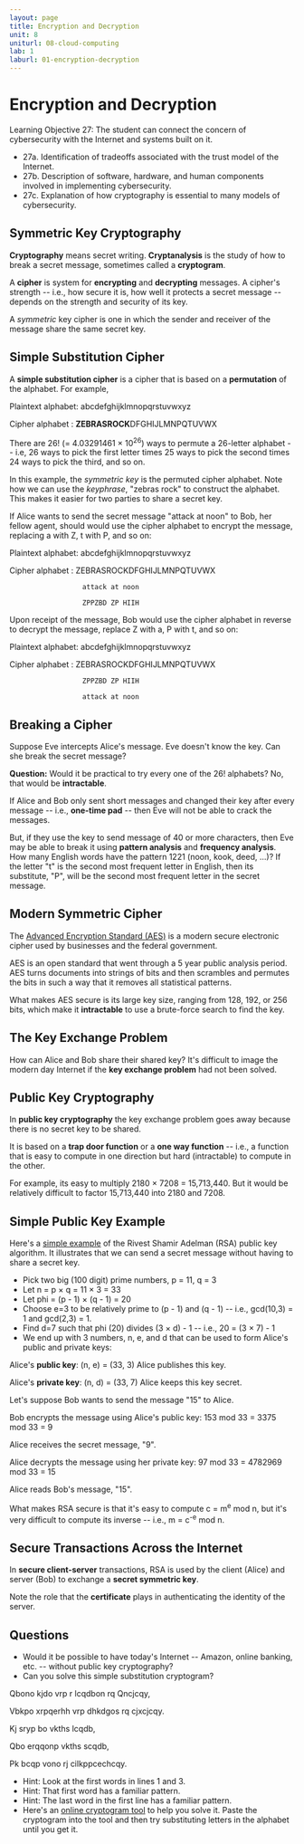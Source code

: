 ```yaml
---
layout: page
title: Encryption and Decryption
unit: 8
uniturl: 08-cloud-computing
lab: 1
laburl: 01-encryption-decryption
---
```



Encryption and Decryption
=========================
Learning Objective 27: The student can connect the concern of cybersecurity with the Internet and systems built on it.

 * 27a. Identification of tradeoffs associated with the trust model of the Internet.
 * 27b. Description of software, hardware, and human components involved in implementing cybersecurity.
 * 27c. Explanation of how cryptography is essential to many models of cybersecurity.

Symmetric Key Cryptography
--------------------------
**Cryptography** means secret writing. **Cryptanalysis** is the study of how to break a secret message, sometimes called a **cryptogram**.

A **cipher** is system for **encrypting** and **decrypting** messages. A cipher's strength -- i.e., how secure it is, how well it protects a secret message -- depends on the strength and security of its key.

A *symmetric* key cipher is one in which the sender and receiver of the message share the same secret key.

Simple Substitution Cipher
--------------------------
A **simple substitution cipher** is a cipher that is based on a **permutation** of the alphabet. For example,

Plaintext alphabet:   abcdefghijklmnopqrstuvwxyz

Cipher alphabet   :   **ZEBRASROCK**DFGHIJLMNPQTUVWX

There are 26! (= 4.03291461 × 10<sup>26</sup>) ways to permute a 26-letter alphabet -- i.e, 26 ways to pick the first letter times 25 ways to pick the second times 24 ways to pick the third, and so on.

In this example, the *symmetric key* is the permuted cipher alphabet. Note how we can use the *keyphrase*, "zebras rock" to construct the alphabet. This makes it easier for two parties to share a secret key.

If Alice wants to send the secret message "attack at noon" to Bob, her fellow agent, should would use the cipher alphabet to encrypt the message, replacing a with Z, t with P, and so on:

Plaintext alphabet:   abcdefghijklmnopqrstuvwxyz

Cipher alphabet   :   ZEBRASROCKDFGHIJLMNPQTUVWX

                      attack at noon

                      ZPPZBD ZP HIIH

Upon receipt of the message, Bob would use the cipher alphabet in reverse to decrypt the message, replace Z with a, P with t, and so on:

Plaintext alphabet:   abcdefghijklmnopqrstuvwxyz

Cipher alphabet   :   ZEBRASROCKDFGHIJLMNPQTUVWX

                      ZPPZBD ZP HIIH

                      attack at noon


Breaking a Cipher
-----------------
Suppose Eve intercepts Alice's message. Eve doesn't know the key. Can she break the secret message?

**Question:** Would it be practical to try every one of the 26! alphabets? No, that would be **intractable**.

If Alice and Bob only sent short messages and changed their key after every message -- i.e., **one-time pad** -- then Eve will not be able to crack the messages.

But, if they use the key to send message of 40 or more characters, then Eve may be able to break it using **pattern analysis** and **frequency analysis**. How many English words have the pattern 1221 (noon, kook, deed, ...)? If the letter "t" is the second most frequent letter in English, then its substitute, "P", will be the second most frequent letter in the secret message.


Modern Symmetric Cipher
-----------------------
The [Advanced Encryption Standard (AES)](http://en.wikipedia.org/wiki/Advanced_Encryption_Standard) is a modern secure electronic cipher used by businesses and the federal government.

AES is an open standard that went through a 5 year public analysis period. AES turns documents into strings of bits and then scrambles and permutes the bits in such a way that it removes all statistical patterns.

What makes AES secure is its large key size, ranging from 128, 192, or 256 bits, which make it **intractable** to use a brute-force search to find the key.


The Key Exchange Problem
------------------------
How can Alice and Bob share their shared key? It's difficult to image the modern day Internet if the **key exchange problem** had not been solved.




Public Key Cryptography
-----------------------
In **public key cryptography** the key exchange problem goes away because there is no secret key to be shared.

It is based on a **trap door function** or a **one way function** -- i.e., a function that is easy to compute in one direction but hard (intractable) to compute in the other.

For example, its easy to multiply 2180 × 7208 = 15,713,440. But it would be relatively difficult to factor 15,713,440 into 2180 and 7208.


Simple Public Key Example
-------------------------
Here's a [simple example](http://www.di-mgt.com.au/rsa_alg.html#simpleexample) of the Rivest Shamir Adelman (RSA) public key algorithm. It illustrates that we can send a secret message without having to share a secret key.

 * Pick two big (100 digit) prime numbers, p = 11, q = 3
 * Let n = p × q = 11 × 3 = 33
 * Let phi = (p - 1) × (q - 1) = 20
 * Choose e=3 to be relatively prime to (p - 1) and (q - 1) -- i.e., gcd(10,3) = 1 and gcd(2,3) = 1.
 * Find d=7 such that phi (20) divides (3 × d) - 1 -- i.e., 20 = (3 × 7) - 1
 * We end up with 3 numbers, n, e, and d that can be used to form Alice's public and private keys:
    
Alice's **public key**: (n, e) = (33, 3) Alice publishes this key.

Alice's **private key**: (n, d) = (33, 7) Alice keeps this key secret.

Let's suppose Bob wants to send the message "15" to Alice.

Bob encrypts the message using Alice's public key: 153 mod 33 = 3375 mod 33 = 9

Alice receives the secret message, "9".

Alice decrypts the message using her private key: 97 mod 33 = 4782969 mod 33 = 15

Alice reads Bob's message, "15".

What makes RSA secure is that it's easy to compute c = m<sup>e</sup> mod n, but it's very difficult to compute its inverse -- i.e., m = c<sup>-e</sup> mod n.


Secure Transactions Across the Internet
---------------------------------------
In **secure client-server** transactions, RSA is used by the client (Alice) and server (Bob) to exchange a **secret symmetric key**.

Note the role that the **certificate** plays in authenticating the identity of the server.

Questions
---------
 * Would it be possible to have today's Internet -- Amazon, online banking, etc. -- without public key cryptography?
 * Can you solve this simple substitution cryptogram?

Qbono kjdo vrp r lcqdbon rq Qncjcqy,

Vbkpo xrpqerhh vrp dhkdgos rq cjxcjcqy.

Kj sryp bo vkths lcqdb,

Qbo erqqonp vkths scqdb,

Pk bcqp vono rj cilkppcechcqy.

 * Hint: Look at the first words in lines 1 and 3.
 * Hint: That first word has a familiar pattern.
 * Hint: The last word in the first line has a familiar pattern.
 * Here's an [online cryptogram tool](http://www.cs.trincoll.edu/~ram/cryptogrammer/) to help you solve it. Paste the cryptogram into the tool and then try substituting letters in the alphabet until you get it.

